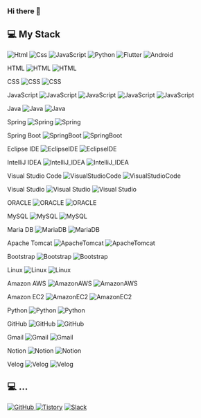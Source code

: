 ### Hi there 👋

<!--
**KIMCHOBOM/KIMCHOBOM** is a ✨ _special_ ✨ repository because its `README.md` (this file) appears on your GitHub profile.

Here are some ideas to get you started:

- 🔭 I’m currently working on ...
- 🌱 I’m currently learning ...
- 👯 I’m looking to collaborate on ...
- 🤔 I’m looking for help with ...
- 💬 Ask me about ...
- 📫 How to reach me: ...
- 😄 Pronouns: ...
- ⚡ Fun fact: ...
-->

## 💻 My Stack
<img alt="Html" src ="https://img.shields.io/badge/HTML5-E34F26.svg?&style=for-the-badge&logo=HTML5&logoColor=white"/> 
<img alt="Css" src ="https://img.shields.io/badge/CSS3-1572B6.svg?&style=for-the-badge&logo=CSS3&logoColor=white"/> 
<img alt="JavaScript" src ="https://img.shields.io/badge/JavaScriipt-F7DF1E.svg?&style=for-the-badge&logo=JavaScript&logoColor=black"/> 
<img alt="Python" src ="https://img.shields.io/badge/Python-3776AB.svg?&style=for-the-badge&logo=Python&logoColor=white"/> 
<img alt="Flutter" src ="https://img.shields.io/badge/Flutter-02569B.svg?&style=for-the-badge&logo=Flutter&logoColor=white"/> 
<img alt="Android" src ="https://img.shields.io/badge/Android-3DDC84.svg?&style=for-the-badge&logo=Android&logoColor=black"/>

HTML
<img alt="HTML" src="https://img.shields.io/badge/HTML5-%23E34F26?logo=HTML5&logoColor=white
">
<img alt="HTML" src="https://img.shields.io/badge/HTML5-%23E34F26?style=flat-square&logo=HTML5&logoColor=white">


CSS
<img alt="CSS" src="https://img.shields.io/badge/CSS3-%231572B6?logo=CSS3&logoColor=white">
<img alt="CSS" src="https://img.shields.io/badge/CSS3-%231572B6?style=flat-square&logo=CSS3&logoColor=white">


JavaScript
<img alt="JavaScript" src="https://img.shields.io/badge/JavaScript-%23F7DF1E?logo=JavaScript&logoColor=white">
<img alt="JavaScript" src="https://img.shields.io/badge/JavaScript-%23F7DF1E?style=flat-square&logo=JavaScript&logoColor=white">
<img alt="JavaScript" src="https://img.shields.io/badge/JavaScript-%23F7DF1E?logo=JavaScript&color=black">
<img alt="JavaScript" src="https://img.shields.io/badge/JavaScript-%23F7DF1E?style=flat-square&logo=JavaScript&color=black">


Java
<img alt="Java" src="https://img.shields.io/badge/Java-%23004B8D">
<img alt="Java" src="https://img.shields.io/badge/Java-%23004B8D?style=flat-square">


Spring
<img alt="Spring" src="https://img.shields.io/badge/Spring-%236DB33F?logo=spring&logoColor=white&color=%236DB33F">
<img alt="Spring" src="https://img.shields.io/badge/Spring-%236DB33F?style=flat-square&logo=spring&logoColor=white&color=%236DB33F">


Spring Boot
<img alt="SpringBoot" src="https://img.shields.io/badge/Spring_Boot-%236DB33F?logo=spring%20boot&logoColor=white&color=%236DB33F">
<img alt="SpringBoot" src="https://img.shields.io/badge/Spring_Boot-%236DB33F?style=flat-square&logo=spring%20boot&logoColor=white&color=%236DB33F">


Eclipse IDE
<img alt="EclipseIDE" src="https://img.shields.io/badge/Eclipse_IDE-%232C2255?logo=eclipse%20ide&color=%232C2255">
<img alt="EclipseIDE" src="https://img.shields.io/badge/Eclipse_IDE-%232C2255?style=flat-square&logo=eclipse%20ide&color=%232C2255">



IntelliJ IDEA
<img alt="IntelliJ_IDEA" src="https://img.shields.io/badge/IntelliJ_IDEA-%23000000?logo=intellijidea&color=%23000000">
<img alt="IntelliJ_IDEA" src="https://img.shields.io/badge/IntelliJ_IDEA-%23000000?style=flat-square&logo=intellijidea&color=%23000000">


Visual Studio Code
<img alt="VisualStudioCode" src="https://img.shields.io/badge/Visual_Studio_Code-%23007ACC?logo=Visual%20Studio%20Code">
<img alt="VisualStudioCode" src="https://img.shields.io/badge/Visual_Studio_Code-%23007ACC?style=flat-square&logo=Visual%20Studio%20Code">


Visual Studio
<img alt="Visual Studio" src="https://img.shields.io/badge/Visual_Studio-%235C2D91?logo=Visual%20Studio">
<img alt="Visual Studio" src="https://img.shields.io/badge/Visual_Studio-%235C2D91?style=flat-square&logo=Visual%20Studio">


ORACLE
<img alt="ORACLE" src="https://img.shields.io/badge/ORACLE-%23F80000?logo=ORACLE">
<img alt="ORACLE" src="https://img.shields.io/badge/ORACLE-%23F80000?style=flat-square&logo=ORACLE">


MySQL
<img alt="MySQL" src="https://img.shields.io/badge/MySQL-%234479A1?logo=MySQL&logoColor=white">
<img alt="MySQL" src="https://img.shields.io/badge/MySQL-%234479A1?style=flat-square&logo=MySQL&logoColor=white">


Maria DB
<img alt="MariaDB" src="https://img.shields.io/badge/Maria_DB-%23003545?logo=mariadbfoundation">
<img alt="MariaDB" src="https://img.shields.io/badge/Maria_DB-%23003545?style=flat-square&logo=mariadbfoundation">


Apache Tomcat
<img alt="ApacheTomcat" src="https://img.shields.io/badge/Apache_Tomcat-%23F8DC75?logo=Apache%20Tomcat&logoColor=black">
<img alt="ApacheTomcat" src="https://img.shields.io/badge/Apache_Tomcat-%23F8DC75?style=flat-square&logo=Apache%20Tomcat&logoColor=black">


Bootstrap
<img alt="Bootstrap" src="https://img.shields.io/badge/Bootstrap-%237952B3?logo=bootstrap&logoColor=white">
<img alt="Bootstrap" src="https://img.shields.io/badge/Bootstrap-%237952B3?style=flat-square&logo=bootstrap&logoColor=white">


Linux
<img alt="Linux" src="https://img.shields.io/badge/Linux-%23FCC624?logo=LINUX&logoColor=black">
<img alt="Linux" src="https://img.shields.io/badge/Linux-%23FCC624?style=flat-square&logo=LINUX&logoColor=black">


Amazon AWS
<img alt="AmazonAWS" src="https://img.shields.io/badge/Amazon_AWS-%23232F3E?logo=AMAZON%20AWS">
<img alt="AmazonAWS" src="https://img.shields.io/badge/Amazon_AWS-%23232F3E?style=flat-square&logo=AMAZON%20AWS">


Amazon EC2
<img alt="AmazonEC2" src="https://img.shields.io/badge/Amazon_EC2-%23FF9900?=logo=AMAZON%20EC2&logoColor=white">
<img alt="AmazonEC2" src="https://img.shields.io/badge/Amazon_EC2-%23FF9900?style=flat-square&logo=AMAZON%20EC2&logoColor=white">


Python
<img alt="Python" src="https://img.shields.io/badge/Python-%233776AB?logo=Python&logoColor=white">
<img alt="Python" src="https://img.shields.io/badge/Python-%233776AB?style=flat-square&logo=Python&logoColor=white">


GitHub
<img alt="GitHub" src="https://img.shields.io/badge/GitHub-%23181717?logo=GitHub">
<img alt="GitHub" src="https://img.shields.io/badge/GitHub-%23181717?style=flat-square&logo=GitHub">


Gmail
<img alt="Gmail" src="https://img.shields.io/badge/Gmail-%23EA4335?logo=Gmail&logoColor=white">
<img alt="Gmail" src="https://img.shields.io/badge/Gmail-%23EA4335?style=flat-square&logo=Gmail&logoColor=white">


Notion
<img alt="Notion" src="https://img.shields.io/badge/Notion-%23000000?logo=Notion">
<img alt="Notion" src="https://img.shields.io/badge/Notion-%23000000?style=flat-square&logo=Notion">


Velog
<img alt="Velog" src="https://img.shields.io/badge/Velog-%2320C997?logo=Velog&logoColor=white">
<img alt="Velog" src="https://img.shields.io/badge/Velog-%2320C997?style=flat-square&logo=Velog&logoColor=white">





## 💻 ...
<a href = "https://github.com/KIMCHOBOM"><img alt="GitHub" src ="https://img.shields.io/badge/GitHub-181717.svg?&style=for-the-badge&logo=GitHub&logoColor=white"/>
</a> <a href = "https://for-it-study.tistory.com/"> <img alt="Tistory" src ="https://img.shields.io/badge/Tistory-white.svg?&style=for-the-badge"/></a>
</a> <a href = "hun-se.slack.com"> <img alt="Slack" src ="https://img.shields.io/badge/Slack-4A154B.svg?&style=for-the-badge&logo=Slack&logoColor=white"/></a>
